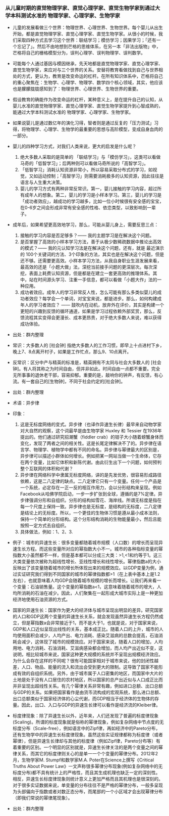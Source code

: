 ### 从儿童时期的直觉物理学家、直觉心理学家、直觉生物学家到通过大学本科测试水准的 物理学家、心理学家、生物学家
- 儿童的发展看做三个世界：物理世界、心理世界、生物世界。每个婴儿从出生开始，都是直觉物理学家、直觉心理学家、直觉生物学家。从很小的时候，我们采取四种方式去学习这个世界：联结学习；模仿学习；因果学习；「还有一个忘记了」。然后不由地想到芒格的思维体系，在另一本「非法出版物」中，芒格将自己的栅格模型分为，误判心理学、误判物理学、误判数学。
- 可能每个人通过基因与模因继承，先天地都是直觉物理学家、直觉心理学家、直觉生物学家，来应对与三个世界的关系。安替将教育看做找到自己与世界相处的方式，更认为，教育是改变命运的杠杆。在所有知识体系中，芒格将自己的重心聚焦在：生物学、心理学、物理学、数学四个核心领域，其实，他应该也是朦朦胧胧感知到了：物理世界、心理世界、生物世界的重要。
- 假设教育的确能作为改变命运的杠杆，某种意义上，是在提升自己的认知，从婴儿水准的直觉物理学家、直觉心理学家、直觉生物学家提升到心智成熟的，能通过大学本科测试水准的 物理学家、心理学家、生物学家。
- 如果说婴儿是通过数亿年的演化习得，智者则是通过反复的「压力测试」习得，将物理学、心理学、生物学的最重要的思想与高阶模型，变成自身血肉的一部分。
- 婴儿的四种学习方式，对我们人类来说，更大的启发是什么呢？ 
    1. 绝大多数人采取的是简单的 「联结学习」与「模仿学习」，这类可以看做马奇的「低智学习」；后两种则可以看做马奇所说的「高智学习」。
    2. 「低智学习」消耗认知资源非常小，所以容易采取分布式的学习，如视觉，又如运动控制；「高智学习」则需要消耗极多的认知资源，因此往往是语言与人生重大决策。
    3. 婴儿的学习方式有两种非常反常识。第一，婴儿接触的学习内容，超过所有成年人的想象。第二，婴儿的学习是小样本学习。第三，婴儿的学习是「成功者效应」，越成功的学习越多，比如一位小时候很有安全感的宝宝，在0-6岁之间会形成非常有安全感的性格、依恋类型，以致影响到一辈子。
- 成年后，如果希望更高效地学习，那么，可能从婴儿身上，需要反思三点：
    1. 接触的学习内容是否足够多？—— 我的主题学习是在解决这个问题。
    2. 是否掌握了高效的小样本学习方法，善于从极少数稀疏数据中推论出高效的模式？—— 我的元认知学习法是在解决这个问题，还有，就是 最近演示的 100个关键词的方法、3个印象的方法，其实也是在解决这个问题，但是还不够。还需要更高效。小样本学习方法，从我自身职业生涯发展来看，最高效的还是「小题大做」法，深挖当前接手问题的更深层次。每次深挖，表面上耗费认知资源，但是都是在建立一套更高效的推理体系。其中，站在时间源头学习、注重一手信息，都可以看做「小题大作」法的一种应用。
    3. 成功者效应。成年人的学习非常反人性，怎么可能有那么多类似婴儿的成功者效应？每学会一个单词，对宝宝来说，都是进步。那么，如何构建成年人的学习者效应？ —— 鼓吹内在动机，放弃外在评价，其实是构建一个更短的兴趣到反馈的循环通道，如果是学习过程依赖外部奖赏，那么，反馈流程其实变得会更漫长、成本更昂贵，对于绝大多数人来说，难以获得成功体验。

- 出处：群内整理



- 常识：大多数人的 [社会钟] 指绝大多数人的工作习惯，即早上十点进村下乡，晚上7、8点离开村子，如果是工作忙点，那么9、10点离开。
- 反常识：区分中产与精英的标准是，精英拥有不太同与社会大多数人的 [社会钟]。有人将其称之为时间自由，但并非如此。时间自由一点都不重要。完全无所事事的退休老干部，容易抑郁。重要的是，敲响你的钟声，有反馈，有心流。有一套自己的[生物钟]，不同于社会约定的[社会钟]。
- 出处：群内整理


- 术语：异步律
- 印象：
    1. 这是无标度网络的变式。异步律（也译作异速生长律）最早来自动物学家对大自然的观察，这个词最早是由生物学家 Huxley 和 Tessier 在1936年提出的。他们通过研究招潮蟹（fiddler crab）的钳子大小随着螃蟹身体而变化，发现了两者之间的相关性。这是长尾定律解决不了的。异步律在语言学、物理学、植物学中都有不同的命名。异步律与幂律最大的区别是，异步律可以描述小群体如何增长。例如把某一网站当做一个生命体，它存在两个变量，比如它体积和新陈代谢。由此衍生出下一个问题，如何预判整个互联网的体积和代谢？
    2. 异步律在网络科学中隶属无标度网络，讲的是先发优势，很容易形成路径依赖，这是二八定律的缺点。二八定律它只有一个变量。任何一个产品是一个系统，必定存在一正一反的相互作用力，会以分形结构来呈现。例如Facebook从哈佛学院启动，一步一步扩张到全球，遵循的是7%定律。异步律强调分形和自组织。分形的结构如雪花、海岸线。所谓无标度是指在每一个尺度上保持一致。异步律也是无标度，是结构的无标度，二八定律是结论上的无标度。所以，一个更佳的生物体习惯是遵从最小成本法则，保持一个简单的分形结构。这个分形结构消耗的生物能量最小，然后且能按照一定方式去自组织。
    3. 具体做法，例如：1、2、3.
- 例子：城市的异速生长：很多变量都随着城市规模（人口数）的增长而呈现异速生长方程。而这些变量所对应的幂指数大小不一。城市的各种指标变量的幂指数大小虽然都不一样，但是基本都可以分成三大类：>1,<1和约等于1。这三大类变量依次被称为超线性增长、亚线性增长和线性增长。幂律指数a的大小反映出了该变量随着城市的增长所体现出来的规模效应。以GDP变量为例，通过实证研究我们得到不同国家的城市的幂律指数都>1（在上表中基本上是1.2左右），也就意味着人均GDP会随着城市规模的增长而增长。让我们再来看一个变量：石油销售量。这个变量的幂指数a<1，这意味着随着城市的增大，人均所消耗的石油在减少。因此，人们聚集在一起形成大城市实际上是一种更加经济地使用石油资源的方式。
- 国家的异速生长：国家作为更大的经济体与城市呈现出明显的差异。研究国家的人口和GDP这两个变量的异速生长关系，就会发现虽然异速生长方程仍然成立，但是幂指数a会非常接近于1，而不是大于1，也就是说，对于国家来说，GDP和人口近似呈现出线性的关系，基本成正比。随着人口的上升，城市的人均使用面积会减少，人均产出、电力消耗、感染艾滋病的总数会提高，石油消耗会减少，这体现了城市的规模效应。对于国家来说，随着人口的增加，人均用地、电力消耗、石油消耗、艾滋病感染都会增加，而人均产出近似不变，这说明，相比较城市来说，国家这种更大规模的系统并不呈现出规模经济效应。为什么会存在这样的不同呢？很有可能国家相对于城市来说，他的封闭性越差，人口、物品、能量的流入和流出会受到更大的限制。这导致了国家不能形成有效的自组织系统。另外，由于城市属于人口密集的地区，而国家中大片的土地是处于没有人口居住的农村地区，所以国家的总产出近似与人口成正比而并非呈现出超线性关系。有几个幂律关系非常有趣，例如进口总额、出口总额与GDP的关系。如果把国家看作是由货币流构成的宏观系统，那么进口总额、出口总额类似于国家经济体的心尘代谢，而GDP相当于经济体的生物体的存量。因此，出口、入口与GDP的异速生长律可以看作是经济流的Kleiber律。
- 标度律现象：除了异速生长以外，近年来，人们还发现了普遍的标度律现象(Scaling)。所谓的标度现象就是俗称的幂律现象，例如复杂网络中节点度的无标度分布（Scale-free），例如语言中的Zipf律，再如经济中的Pareto分布，还有生物学中的异速生长标度律现象。虽然这些实证规律都称为标度律（或者幂律），但是异速生长律却与其他的标度律（例如Zipf律，Pareto分布等）有着重要的区别。一个明显的区别就是，异速生长律关注的是两个变量之间的幂律关系，而其它的标度律则关心的是单一一个个变量的幂律分布。2012年2月，生物学家M. Stumpf和数学家M.A. Poter在Science上撰写《Critical Truths About Power Law》一文声称很多幂律分布现象(例如复杂网络中的无标度分布)都不具有统计上的严格性，而且其生成机理也缺乏一定的深刻性。相反，异速生长标度律现象则统计意义上更加严格而且其机理也是很深刻的。对于很多实证数据来说，单变量的分布往往不是严格的幂律分布，一般多呈现为头部偏向于指数或者对数正态分布，而尾部的一个小区域才会出现幂律分布（即我们常说的幂律尾现象）。
- 出处：群内整理





